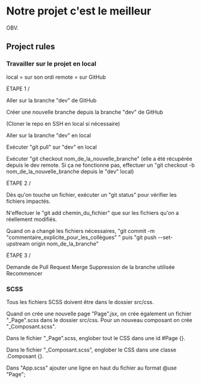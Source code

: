 # Notre projet c'est le meilleur

OBV.

## Project rules

### Travailler sur le projet en local

local = sur son ordi
remote = sur GitHub

ÉTAPE 1 /

Aller sur la branche "dev" de GitHub

Créer une nouvelle branche depuis la branche "dev" de GitHub

(Cloner le repo en SSH en local si nécessaire)

Aller sur la branche "dev" en local

Exécuter "git pull" sur "dev" en local

Exécuter "git checkout nom_de_la_nouvelle_branche"
(elle a été récupérée depuis le dev remote. Si ça ne fonctionne pas, effectuer un "git checkout -b nom_de_la_nouvelle_branche depuis le "dev" local)

ÉTAPE 2 /

Dès qu'on touche un fichier, exécuter un "git status" pour vérifier les fichiers impactés.

N'effectuer le "git add chemin_du_fichier" que sur les fichiers qu'on a réellement modifiés.

Quand on a changé les fichiers nécessaires, "git commit -m "commentaire_explicite_pour_les_collègues" "
puis
"git push --set-upstream origin nom_de_la_branche"

ÉTAPE 3 /

Demande de Pull Request
Merge
Suppression de la branche utilisée
Recommencer

### SCSS

Tous les fichiers SCSS doivent être dans le dossier src/css.

Quand on crée une nouvelle page "Page".jsx, on crée également un fichier "\_Page".scss dans le dossier src/css. Pour un nouveau composant on crée "\_Composant.scss".

Dans le fichier "\_Page".scss, englober tout le CSS dans une id #Page {}.

Dans le fichier "\_Composant.scss", englober le CSS dans une classe .Composant {}.

Dans "App.scss" ajouter une ligne en haut du fichier au format @use "Page";
